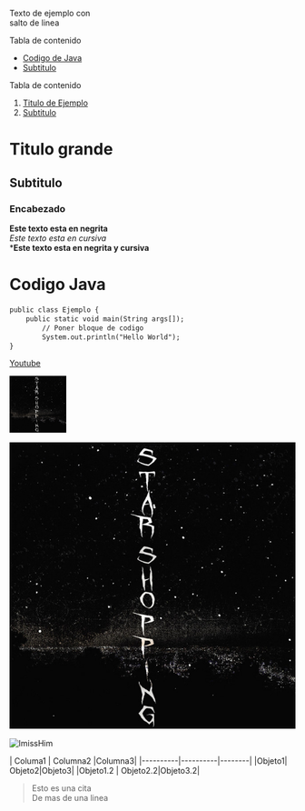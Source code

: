 Texto de ejemplo con <br> salto de linea

[Lista no ordenada]: #
Tabla de contenido
- [Codigo de Java](#Codigo-Java)
- [Subtitulo](#Subtitulo)

[Lista ordenada]: #
Tabla de contenido
1. [Titulo de Ejemplo](#Titulo-de-Ejemplo)
2. [Subtitulo](#Subtitulo)


[Diferentes tamaños de titulos]: #
# Titulo grande
## Subtitulo
### Encabezado


[Tipografias]: #
**Este texto esta en negrita**  
*Este texto esta en cursiva*  
***Este texto esta en negrita y cursiva**  


[Codigo]: #
# Codigo Java
```
public class Ejemplo {
    public static void main(String args[]);
        // Poner bloque de codigo
        System.out.println("Hello World");
}
```

[Hipervinvulo]: #
[Youtube](https://www.youtube.com/watch?v=_aelrhBsIRE)


[Imagen redimencionada HTML]: #
<img src="src/starshopping.jpeg" width="100" height="100" />

[Imagen (Tamaño original)]: #
![Imagen](/src/starshopping.jpeg)


[Etiquetas / Insignias]: #
![ImissHim](https://img.shields.io/badge/I_miss-him-black)


[Tablas]: #
| Columa1  | Columna2 |Columna3|
|----------|----------|--------|
|Objeto1| Objeto2|Objeto3|
|Objeto1.2 | Objeto2.2|Objeto3.2|


[Cita]: #
> Esto es una cita  
> De mas de una linea

